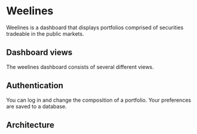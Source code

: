 # Weelines

Weelines is a dashboard that displays portfolios comprised of securities tradeable in the public markets. 

## Dashboard views

The weelines dashboard consists of several different views.

## Authentication

You can log in and change the composition of a portfolio. Your preferences are saved to a database.

## Architecture
